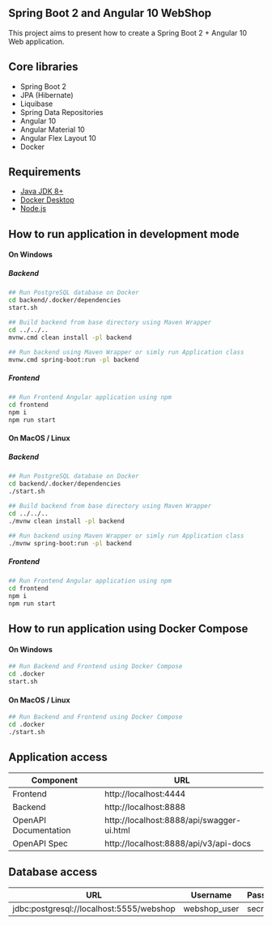 Spring Boot 2 and Angular 10 WebShop
---------------------------------------------

This project aims to present how to create a Spring Boot 2 + Angular 10 Web application.

Core libraries
---------------------------------------------
- Spring Boot 2
- JPA (Hibernate)
- Liquibase
- Spring Data Repositories
- Angular 10
- Angular Material 10
- Angular Flex Layout 10
- Docker

Requirements
---------------------------------------------
- [Java JDK 8+](https://www.oracle.com/pl/java/technologies/javase-downloads.html)
- [Docker Desktop](https://www.docker.com/products/docker-desktop) 
- [Node.js](https://nodejs.org/en/) 

How to run application in development mode
---------------------------------------------
#### On Windows
##### Backend
```bash
## Run PostgreSQL database on Docker
cd backend/.docker/dependencies
start.sh

## Build backend from base directory using Maven Wrapper
cd ../../..
mvnw.cmd clean install -pl backend

## Run backend using Maven Wrapper or simly run Application class
mvnw.cmd spring-boot:run -pl backend
```
##### Frontend
```bash
## Run Frontend Angular application using npm
cd frontend
npm i
npm run start
```

#### On MacOS / Linux
##### Backend
```bash
## Run PostgreSQL database on Docker
cd backend/.docker/dependencies
./start.sh

## Build backend from base directory using Maven Wrapper
cd ../../..
./mvnw clean install -pl backend

## Run backend using Maven Wrapper or simly run Application class
./mvnw spring-boot:run -pl backend
```

##### Frontend
```bash
## Run Frontend Angular application using npm
cd frontend
npm i
npm run start
```

How to run application using Docker Compose
---------------------------------------------
#### On Windows
```bash
## Run Backend and Frontend using Docker Compose
cd .docker
start.sh
```

#### On MacOS / Linux
```bash
## Run Backend and Frontend using Docker Compose
cd .docker
./start.sh
```

Application access
---------------------------------------------
Component             | URL                                      
---                   | ---                                      
Frontend              | http://localhost:4444                    
Backend               | http://localhost:8888                    
OpenAPI Documentation | http://localhost:8888/api/swagger-ui.html    
OpenAPI Spec          | http://localhost:8888/api/v3/api-docs        

Database access
---------------------------------------------
| URL                                          	| Username         	| Password 	|
|----------------------------------------------	|------------------	|----------	|
| jdbc:postgresql://localhost:5555/webshop 	    | webshop_user   	| secret   	|
